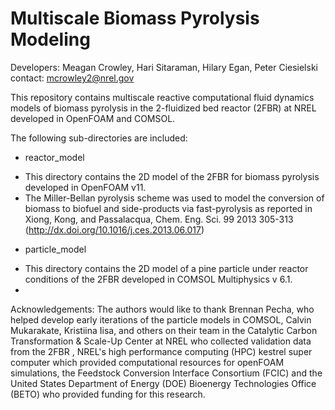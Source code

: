 # Multiscale Biomass Pyrolysis Modeling
Developers: Meagan Crowley, Hari Sitaraman, Hilary Egan, Peter Ciesielski 
contact: mcrowley2@nrel.gov

This repository contains multiscale reactive computational fluid dynamics models of biomass pyrolysis in the 2-fluidized bed reactor (2FBR) at NREL developed in OpenFOAM and COMSOL. 

The following sub-directories are included:
* reactor_model
- This directory contains the 2D model of the 2FBR for biomass pyrolysis developed in OpenFOAM v11.
- The Miller-Bellan pyrolysis scheme was used to model the conversion of biomass to biofuel and side-products via fast-pyrolysis as reported in Xiong, Kong, and Passalacqua, Chem. Eng. Sci. 99 2013 305-313 (http://dx.doi.org/10.1016/j.ces.2013.06.017)

* particle_model
- This directory contains the 2D model of a pine particle under reactor conditions of the 2FBR developed in COMSOL Multiphysics v 6.1.
-


Acknowledgements: The authors would like to thank Brennan Pecha, who helped develop early iterations of the particle models in COMSOL, Calvin Mukarakate, Kristiina Iisa, and others on their team in the Catalytic Carbon Transformation & Scale-Up Center at NREL who collected validation data from the 2FBR , NREL's high performance computing (HPC) kestrel super computer which provided computational resources for openFOAM simulations, the Feedstock Conversion Interface Consortium (FCIC) and the United States Department of Energy (DOE) Bioenergy Technologies Office (BETO) who provided funding for this research.
